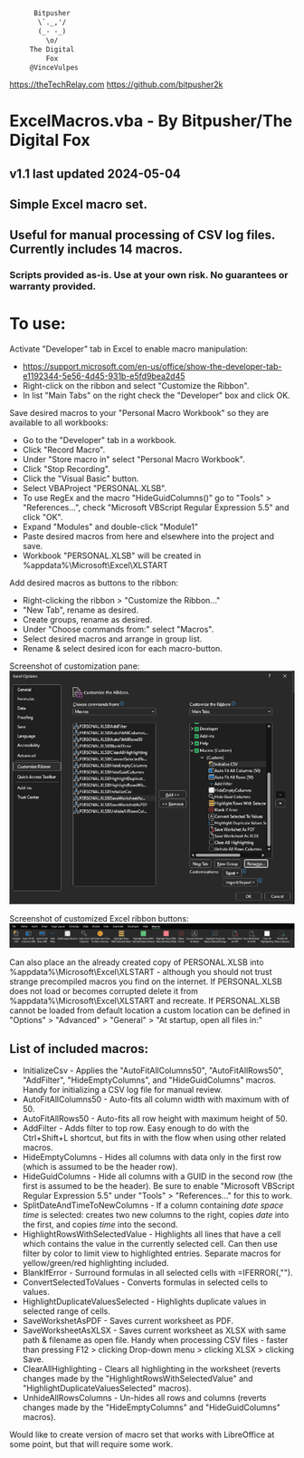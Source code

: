           Bitpusher
           \`._,'/
           (_- -_)
             \o/
         The Digital
             Fox
         @VinceVulpes
   https://theTechRelay.com
https://github.com/bitpusher2k

# ExcelMacros.vba - By Bitpusher/The Digital Fox

## v1.1 last updated 2024-05-04

## Simple Excel macro set.

## Useful for manual processing of CSV log files. Currently includes 14 macros.

### Scripts provided as-is. Use at your own risk. No guarantees or warranty provided.

# To use:

Activate "Developer" tab in Excel to enable macro manipulation:
* https://support.microsoft.com/en-us/office/show-the-developer-tab-e1192344-5e56-4d45-931b-e5fd9bea2d45
* Right-click on the ribbon and select "Customize the Ribbon".
* In list "Main Tabs" on the right check the "Developer" box and click OK.

Save desired macros to your "Personal Macro Workbook" so they are available to all workbooks:
* Go to the "Developer" tab in a workbook.
* Click "Record Macro".
* Under "Store macro in" select "Personal Macro Workbook".
* Click "Stop Recording".
* Click the "Visual Basic" button.
* Select VBAProject "PERSONAL.XLSB".
* To use RegEx and the macro "HideGuidColumns()" go to "Tools" > "References...", check "Microsoft VBScript Regular Expression 5.5" and click "OK".
* Expand "Modules" and double-click "Module1"
* Paste desired macros from here and elsewhere into the project and save.
* Workbook "PERSONAL.XLSB" will be created in %appdata%\Microsoft\Excel\XLSTART

Add desired macros as buttons to the ribbon:
* Right-clicking the ribbon > "Customize the Ribbon..."
* "New Tab", rename as desired.
* Create groups, rename as desired.
* Under "Choose commands from:" select "Macros".
* Select desired macros and arrange in group list.
* Rename & select desired icon for each macro-button.


Screenshot of customization pane:
![Customize](Customize.png)

Screenshot of customized Excel ribbon buttons:
![Ribbon](Ribbon.png)


Can also place an the already created copy of PERSONAL.XLSB into %appdata%\Microsoft\Excel\XLSTART - although you should not trust strange precompiled macros you find on the internet.
If PERSONAL.XLSB does not load or becomes corrupted delete it from %appdata%\Microsoft\Excel\XLSTART and recreate. 
If PERSONAL.XLSB cannot be loaded from default location a custom location can be defined in "Options" > "Advanced" > "General" > "At startup, open all files in:"

## List of included macros:
* InitializeCsv - Applies the "AutoFitAllColumns50", "AutoFitAllRows50", "AddFilter", "HideEmptyColumns", and "HideGuidColumns" macros. Handy for initializing a CSV log file for manual review.
* AutoFitAllColumns50 - Auto-fits all column width with maximum with of 50.
* AutoFitAllRows50 - Auto-fits all row height with maximum height of 50.
* AddFilter - Adds filter to top row. Easy enough to do with the Ctrl+Shift+L shortcut, but fits in with the flow when using other related macros.
* HideEmptyColumns - Hides all columns with data only in the first row (which is assumed to be the header row).
* HideGuidColumns - Hide all columns with a GUID in the second row (the first is assumed to be the header). Be sure to enable "Microsoft VBScript Regular Expression 5.5" under "Tools" > "References..." for this to work.
* SplitDateAndTimeToNewColumns - If a column containing *date* *space* *time* is selected: creates two new columns to the right, copies *date* into the first, and copies *time* into the second.
* HighlightRowsWithSelectedValue - Highlights all lines that have a cell which contains the value in the currently selected cell. Can then use filter by color to limit view to highlighted entries. Separate macros for yellow/green/red highlighting included.
* BlankIfError - Surround formulas in all selected cells with =IFERROR(,"").
* ConvertSelectedToValues - Converts formulas in selected cells to values.
* HighlightDuplicateValuesSelected - Highlights duplicate values in selected range of cells.
* SaveWorkshetAsPDF - Saves current worksheet as PDF.
* SaveWorksheetAsXLSX - Saves current worksheet as XLSX with same path & filename as open file. Handy when processing CSV files - faster than pressing F12 > clicking Drop-down menu > clicking XLSX > clicking Save.
* ClearAllHighlighting - Clears all highlighting in the worksheet (reverts changes made by the "HighlightRowsWithSelectedValue" and "HighlightDuplicateValuesSelected" macros).
* UnhideAllRowsColumns - Un-hides all rows and columns (reverts changes made by the "HideEmptyColumns" and "HideGuidColumns" macros).

Would like to create version of macro set that works with LibreOffice at some point, but that will require some work.